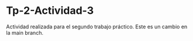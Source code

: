 # Tp-2-Actividad-3
Actividad realizada para el segundo trabajo práctico.
Este es un cambio en la main branch.